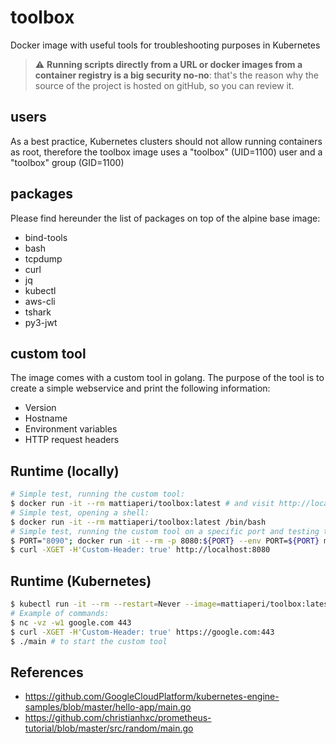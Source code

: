 # toolbox
Docker image with useful tools for troubleshooting purposes in Kubernetes

> :warning: **Running scripts directly from a URL or docker images from a container registry is a big security no-no**: that's the reason why the source of the project is hosted on gitHub, so you can review it.

## users
As a best practice, Kubernetes clusters should not allow running containers as root, therefore the toolbox image uses a "toolbox" (UID=1100) user and a "toolbox" group (GID=1100) 

## packages
Please find hereunder the list of packages on top of the alpine base image:
- bind-tools
- bash
- tcpdump
- curl
- jq
- kubectl
- aws-cli
- tshark
- py3-jwt

## custom tool
The image comes with a custom tool in golang. The purpose of the tool is to create a simple webservice and print the following information:
- Version
- Hostname
- Environment variables
- HTTP request headers

## Runtime (locally)
```bash
# Simple test, running the custom tool:
$ docker run -it --rm mattiaperi/toolbox:latest # and visit http://localhost:8080
# Simple test, opening a shell:
$ docker run -it --rm mattiaperi/toolbox:latest /bin/bash
# Simple test, running the custom tool on a specific port and testing the custom header:
$ PORT="8090"; docker run -it --rm -p 8080:${PORT} --env PORT=${PORT} mattiaperi/toolbox:latest
$ curl -XGET -H'Custom-Header: true' http://localhost:8080
```

## Runtime (Kubernetes)
```bash
$ kubectl run -it --rm --restart=Never --image=mattiaperi/toolbox:latest toolbox -n kube-system -- /bin/bash
# Example of commands:
$ nc -vz -w1 google.com 443
$ curl -XGET -H'Custom-Header: true' https://google.com:443
$ ./main # to start the custom tool
```

## References
- https://github.com/GoogleCloudPlatform/kubernetes-engine-samples/blob/master/hello-app/main.go
- https://github.com/christianhxc/prometheus-tutorial/blob/master/src/random/main.go
